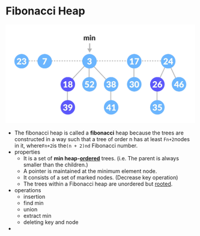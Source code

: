 # Fibonacci Heap

![](image.png)

* The fibonacci heap is called a **fibonacci** heap because the trees are constructed in a way such that a tree of order n has at least `Fn+2`nodes in it, where`Fn+2`is the`(n + 2)nd` Fibonacci number.
* properties
  * It is a set of **min heap-**[**ordered**](https://cs.lmu.edu/~ray/notes/orderedtrees/) trees. (i.e. The parent is always smaller than the children.)
  * A pointer is maintained at the minimum element node.
  * It consists of a set of marked nodes. (Decrease key operation)
  * The trees within a Fibonacci heap are unordered but [rooted](https://mathworld.wolfram.com/RootedTree.html).
* operations
  * insertion
  * find min
  * union
  * extract min
  * deleting key and node
*
